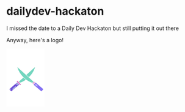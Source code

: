# dailydev-hackaton
I missed the date to a Daily Dev Hackaton but still putting it out there

Anyway, here's a logo!

<img src="./assets/img/logo-light.png" width="100">